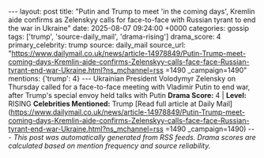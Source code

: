 --- layout: post title: "Putin and Trump to meet 'in the coming days', Kremlin aide confirms as Zelenskyy calls for face-to-face with Russian tyrant to end the war in Ukraine" date: 2025-08-07 09:24:00 +0000 categories: gossip tags: ['trump', 'source-daily_mail', 'drama-rising'] drama_score: 4 primary_celebrity: trump source: daily_mail source_url: "https://www.dailymail.co.uk/news/article-14978849/Putin-Trump-meet-coming-days-Kremlin-aide-confirms-Zelenskyy-calls-face-face-Russian-tyrant-end-war-Ukraine.html?ns_mchannel=rss =1490 _campaign=1490" mentions: {'trump': 4} --- Ukrainian President Volodymyr Zelensky on Thursday called for a face-to-face meeting with Vladimir Putin to end war, after Trump's special envoy held talks with Putin **Drama Score:** 4 | **Level:** RISING **Celebrities Mentioned:** Trump [Read full article at Daily Mail](https://www.dailymail.co.uk/news/article-14978849/Putin-Trump-meet-coming-days-Kremlin-aide-confirms-Zelenskyy-calls-face-face-Russian-tyrant-end-war-Ukraine.html?ns_mchannel=rss =1490 _campaign=1490) --- *This post was automatically generated from RSS feeds. Drama scores are calculated based on mention frequency and source reliability.*